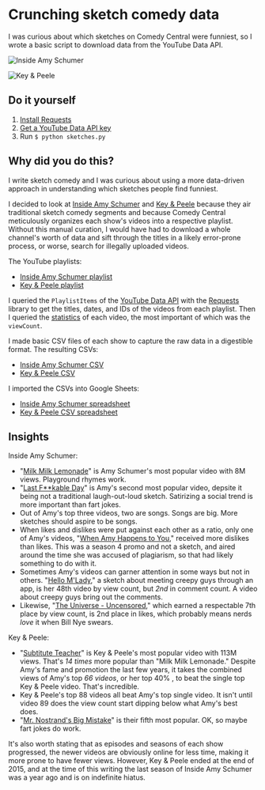 # Crunching sketch comedy data

I was curious about which sketches on Comedy Central were funniest, so I wrote a basic script to download data from the YouTube Data API.

![Inside Amy Schumer](https://raw.githubusercontent.com/richardcornish/sketches/master/charts/amy.png)

![Key & Peele](https://raw.githubusercontent.com/richardcornish/sketches/master/charts/kap.png)

## Do it yourself

1. [Install Requests](https://pypi.python.org/pypi/requests/)
2. [Get a YouTube Data API key](https://developers.google.com/youtube/v3/getting-started)
3. Run `$ python sketches.py`

## Why did you do this?

I write sketch comedy and I was curious about using a more data-driven approach in understanding which sketches people find funniest.

I decided to look at [Inside Amy Schumer](https://en.wikipedia.org/wiki/Inside_Amy_Schumer) and [Key & Peele](https://en.wikipedia.org/wiki/Key_%26_Peele) because they air traditional sketch comedy segments and because Comedy Central meticulously organizes each show's videos into a respective playlist. Without this manual curation, I would have had to download a whole channel's worth of data and sift through the titles in a likely error-prone process, or worse, search for illegally uploaded videos.

The YouTube playlists:

- [Inside Amy Schumer playlist](https://www.youtube.com/playlist?list=PLD7nPL1U-R5o_GHb3XEx8XKCjzgCFCTuF)
- [Key & Peele playlist](https://www.youtube.com/playlist?list=PL83DDC2327BEB616D)

I queried the `PlaylistItems` of the [YouTube Data API](https://developers.google.com/youtube/v3/docs/playlistItems/list) with the [Requests](http://docs.python-requests.org/en/master/) library to get the titles, dates, and IDs of the videos from each playlist. Then I queried the [statistics](https://developers.google.com/youtube/v3/docs/videos/list) of each video, the most important of which was the `viewCount`.

I made basic CSV files of each show to capture the raw data in a digestible format. The resulting CSVs:

- [Inside Amy Schumer CSV](https://github.com/richardcornish/sketches/blob/master/csvs/amy.csv)
- [Key & Peele CSV](https://github.com/richardcornish/sketches/blob/master/csvs/kap.csv)

I imported the CSVs into Google Sheets:

- [Inside Amy Schumer spreadsheet](https://docs.google.com/spreadsheets/d/1NR-f01QeMjcNyZ9Y39f4O4-RJUtlX_XfmYma8XWnrd0/edit?usp=sharing)
- [Key & Peele CSV spreadsheet](https://docs.google.com/spreadsheets/d/1l7lgAKJdepVZVFACqyAbeS3g9DShtYDHfBB3DalmGM8/edit?usp=sharing)

## Insights

Inside Amy Schumer:

- "[Milk Milk Lemonade](https://www.youtube.com/watch?v=HeiSx5MNDvg)" is Amy Schumer's most popular video with 8M views. Playground rhymes work.
- "[Last F**kable Day](https://www.youtube.com/watch?v=XPpsI8mWKmg)" is Amy's second most popular video, depsite it being not a traditional laugh-out-loud sketch. Satirizing a social trend is more important than fart jokes.
- Out of Amy's top three videos, two are songs. Songs are big. More sketches should aspire to be songs.
- When likes and dislikes were put against each other as a ratio, only one of Amy's videos, "[When Amy Happens to You](https://www.youtube.com/watch?v=vI6GzvhJqhg)," received more dislikes than likes. This was a season 4 promo and not a sketch, and aired around the time she was accused of plagiarism, so that had likely something to do with it.
- Sometimes Amy's videos can garner attention in some ways but not in others. "[Hello M'Lady](https://www.youtube.com/watch?v=e8teRxOSNHs)," a sketch about meeting creepy guys through an app, is her 48th video by view count, but *2nd* in comment count. A video about creepy guys bring out the comments.
- Likewise, "[The Universe - Uncensored](https://www.youtube.com/watch?v=6eqCaiwmr_M)," which earned a respectable 7th place by view count, is 2nd place in likes, which probably means nerds *love* it when Bill Nye swears.

Key & Peele:

- "[Subtitute Teacher](https://www.youtube.com/watch?v=Dd7FixvoKBw)" is Key & Peele's most popular video with 113M views. That's *14 times* more popular than "Milk Milk Lemonade." Despite Amy's fame and promotion the last few years, it takes the combined views of Amy's top *66 videos*, or her top 40% , to beat the single top Key & Peele video. That's incredible.
- Key & Peele's top 88 videos all beat Amy's top single video. It isn't until video 89 does the view count start dipping below what Amy's best does.
- "[Mr. Nostrand's Big Mistake](https://www.youtube.com/watch?v=18t5V3gvfa4)" is their fifth most popular. OK, so maybe fart jokes do work.

It's also worth stating that as episodes and seasons of each show progressed, the newer videos are obviously online for less time, making it more prone to have fewer views. However, Key & Peele ended at the end of 2015, and at the time of this writing the last season of Inside Amy Schumer was a year ago and is on indefinite hiatus.